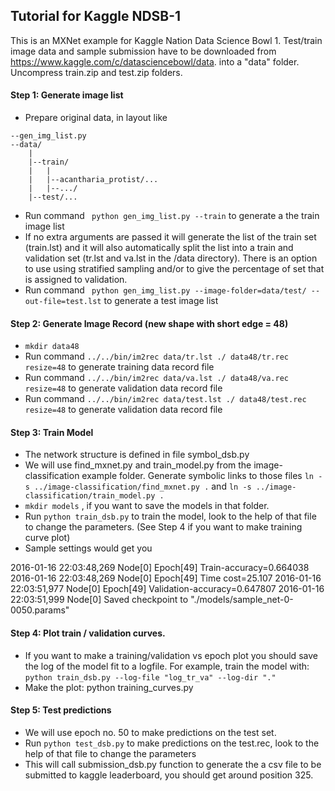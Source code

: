 Tutorial for Kaggle NDSB-1
-----

This is an MXNet example for Kaggle Nation Data Science Bowl 1.
Test/train image data and sample submission have to be downloaded from https://www.kaggle.com/c/datasciencebowl/data. into a "data" folder.
Uncompress train.zip and test.zip folders.

#### Step 1: Generate image list
- Prepare original data, in layout like
```
--gen_img_list.py
--data/
    |
    |--train/
    |   |
    |   |--acantharia_protist/...
    |   |--.../
    |--test/...
```
- Run command ``` python gen_img_list.py --train``` to generate a the train image list
- If no extra arguments are passed it will generate the list of the train set (train.lst) and it will also automatically split the list into a train and validation set (tr.lst and va.lst in the /data directory). There is an option to use using stratified sampling and/or to give the percentage of set that is assigned to validation.
- Run command ``` python gen_img_list.py --image-folder=data/test/ --out-file=test.lst``` to generate a test image list


#### Step 2: Generate Image Record (new shape with short edge = 48)
- ```mkdir data48```
- Run command ```../../bin/im2rec data/tr.lst ./ data48/tr.rec resize=48``` to generate training data record file
- Run command ```../../bin/im2rec data/va.lst ./ data48/va.rec resize=48``` to generate validation data record file
- Run command ```../../bin/im2rec data/test.lst ./ data48/test.rec resize=48``` to generate validation data record file

#### Step 3: Train Model
- The network structure is defined in file symbol_dsb.py
- We will use find_mxnet.py and train_model.py from the image-classification example folder. Generate symbolic links to those files ```ln -s ../image-classification/find_mxnet.py .``` and ```ln -s ../image-classification/train_model.py .```
- ```mkdir models``` , if you want to save the models in that folder.
- Run ```python train_dsb.py``` to train the model, look to the help of that file to change the parameters. (See Step 4 if you want to make training curve plot)
- Sample settings would get you

2016-01-16 22:03:48,269 Node[0] Epoch[49] Train-accuracy=0.664038
2016-01-16 22:03:48,269 Node[0] Epoch[49] Time cost=25.107
2016-01-16 22:03:51,977 Node[0] Epoch[49] Validation-accuracy=0.647807
2016-01-16 22:03:51,999 Node[0] Saved checkpoint to "./models/sample_net-0-0050.params"

#### Step 4: Plot train / validation curves.
- If you want to make a training/validation vs epoch plot you should save the log of the model fit to a logfile. For example, train the model with: ```python train_dsb.py --log-file "log_tr_va" --log-dir "." ```
- Make the plot: python training_curves.py 


#### Step 5: Test predictions
- We will use epoch no. 50 to make predictions on the test set.
- Run ```python test_dsb.py``` to make predictions on the test.rec, look to the help of that file to change the parameters
- This will call submission_dsb.py function to generate the a csv file to be submitted to kaggle leaderboard, you should get around position 325.

